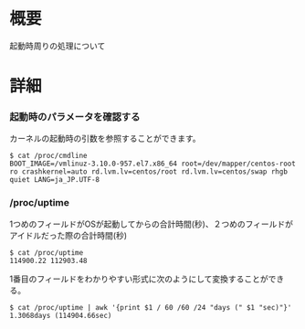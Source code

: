 # 概要
起動時周りの処理について


# 詳細
### 起動時のパラメータを確認する
カーネルの起動時の引数を参照することができます。
```
$ cat /proc/cmdline 
BOOT_IMAGE=/vmlinuz-3.10.0-957.el7.x86_64 root=/dev/mapper/centos-root ro crashkernel=auto rd.lvm.lv=centos/root rd.lvm.lv=centos/swap rhgb quiet LANG=ja_JP.UTF-8
```

### /proc/uptime
1つめのフィールドがOSが起動してからの合計時間(秒)、２つめのフィールドがアイドルだった際の合計時間(秒)
```
$ cat /proc/uptime 
114900.22 112903.48
```

1番目のフィールドをわかりやすい形式に次のようにして変換することができる。
```
$ cat /proc/uptime | awk '{print $1 / 60 /60 /24 "days (" $1 "sec)"}'
1.3068days (114904.66sec)
```

